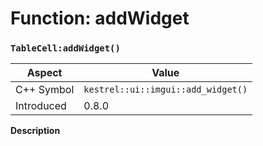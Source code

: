 
# Function: addWidget
### `TableCell:addWidget()`

| Aspect | Value |
| --- | --- |
| C++ Symbol | `kestrel::ui::imgui::add_widget()` |
| Introduced | 0.8.0 |

**Description**



